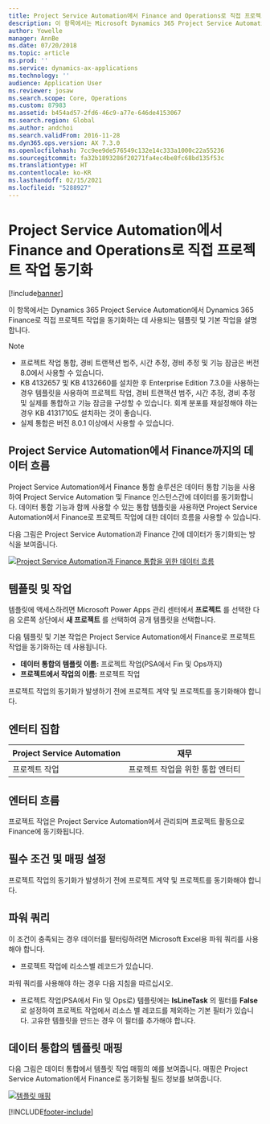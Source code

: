 ```yaml
---
title: Project Service Automation에서 Finance and Operations로 직접 프로젝트 작업 동기화
description: 이 항목에서는 Microsoft Dynamics 365 Project Service Automation에서 Dynamics 365 Finance로 직접 프로젝트 작업을 동기화하는 데 사용되는 템플릿 및 기본 작업을 설명합니다.
author: Yowelle
manager: AnnBe
ms.date: 07/20/2018
ms.topic: article
ms.prod: ''
ms.service: dynamics-ax-applications
ms.technology: ''
audience: Application User
ms.reviewer: josaw
ms.search.scope: Core, Operations
ms.custom: 87983
ms.assetid: b454ad57-2fd6-46c9-a77e-646de4153067
ms.search.region: Global
ms.author: andchoi
ms.search.validFrom: 2016-11-28
ms.dyn365.ops.version: AX 7.3.0
ms.openlocfilehash: 7cc9ee9de576549c132e14c333a1000c22a55236
ms.sourcegitcommit: fa32b1893286f20271fa4ec4be8fc68bd135f53c
ms.translationtype: HT
ms.contentlocale: ko-KR
ms.lasthandoff: 02/15/2021
ms.locfileid: "5288927"
---
```

# <a name="synchronize-project-tasks-directly-from-project-service-automation-to-finance-and-operations"></a>Project Service Automation에서 Finance and Operations로 직접 프로젝트 작업 동기화

[!include[banner](../includes/banner.md)]

이 항목에서는 Dynamics 365 Project Service Automation에서 Dynamics 365 Finance로 직접 프로젝트 작업을 동기화하는 데 사용되는 템플릿 및 기본 작업을 설명합니다.

> [!NOTE]
> - 프로젝트 작업 통합, 경비 트랜잭션 범주, 시간 추정, 경비 추정 및 기능 잠금은 버전 8.0에서 사용할 수 있습니다.
> - KB 4132657 및 KB 4132660를 설치한 후 Enterprise Edition 7.3.0을 사용하는 경우 템플릿을 사용하여 프로젝트 작업, 경비 트랜잭션 범주, 시간 추정, 경비 추정 및 실제를 통합하고 기능 잠금을 구성할 수 있습니다. 회계 분포를 재설정해야 하는 경우 KB 4131710도 설치하는 것이 좋습니다.
> - 실제 통합은 버전 8.0.1 이상에서 사용할 수 있습니다.

## <a name="data-flow-for-project-service-automation-to-finance"></a>Project Service Automation에서 Finance까지의 데이터 흐름

Project Service Automation에서 Finance 통합 솔루션은 데이터 통합 기능을 사용하여 Project Service Automation 및 Finance 인스턴스간에 데이터를 동기화합니다. 데이터 통합 기능과 함께 사용할 수 있는 통합 템플릿을 사용하면 Project Service Automation에서 Finance로 프로젝트 작업에 대한 데이터 흐름을 사용할 수 있습니다.

다음 그림은 Project Service Automation과 Finance 간에 데이터가 동기화되는 방식을 보여줍니다.

[![Project Service Automation과 Finance 통합을 위한 데이터 흐름](./media/ProjectTasksFlow.png)](./media/ProjectTasksFlow.png)

## <a name="template-and-task"></a>템플릿 및 작업

템플릿에 액세스하려면 Microsoft Power Apps 관리 센터에서 **프로젝트** 를 선택한 다음 오른쪽 상단에서 **새 프로젝트** 를 선택하여 공개 템플릿을 선택합니다.

다음 템플릿 및 기본 작업은 Project Service Automation에서 Finance로 프로젝트 작업을 동기화하는 데 사용됩니다.

- **데이터 통합의 템플릿 이름:** 프로젝트 작업(PSA에서 Fin 및 Ops까지)
- **프로젝트에서 작업의 이름:** 프로젝트 작업

프로젝트 작업의 동기화가 발생하기 전에 프로젝트 계약 및 프로젝트를 동기화해야 합니다.

## <a name="entity-set"></a>엔터티 집합

| Project Service Automation | 재무                             |
|----------------------------|-------------------------------------|
| 프로젝트 작업              | 프로젝트 작업을 위한 통합 엔터티 |

## <a name="entity-flow"></a>엔터티 흐름

프로젝트 작업은 Project Service Automation에서 관리되며 프로젝트 활동으로 Finance에 동기화됩니다.

## <a name="prerequisites-and-mapping-setup"></a>필수 조건 및 매핑 설정

프로젝트 작업의 동기화가 발생하기 전에 프로젝트 계약 및 프로젝트를 동기화해야 합니다.

## <a name="power-query"></a>파워 쿼리

이 조건이 충족되는 경우 데이터를 필터링하려면 Microsoft Excel용 파워 쿼리를 사용해야 합니다.

- 프로젝트 작업에 리소스별 레코드가 있습니다.

파워 쿼리를 사용해야 하는 경우 다음 지침을 따르십시오.

- 프로젝트 작업(PSA에서 Fin 및 Ops로) 템플릿에는  **IsLineTask** 의 필터를 **False** 로 설정하여 프로젝트 작업에서 리소스 별 레코드를 제외하는 기본 필터가 있습니다. 고유한 템플릿을 만드는 경우 이 필터를 추가해야 합니다.

## <a name="template-mapping-in-data-integration"></a>데이터 통합의 템플릿 매핑

다음 그림은 데이터 통합에서 템플릿 작업 매핑의 예를 보여줍니다. 매핑은 Project Service Automation에서 Finance로 동기화될 필드 정보를 보여줍니다.

[![템플릿 매핑](./media/ProjectTasksMapping.png)](./media/ProjectTasksMapping.png)


[!INCLUDE[footer-include](../includes/footer-banner.md)]